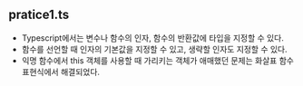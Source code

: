 ## pratice1.ts
* Typescript에서는 변수나 함수의 인자, 함수의 반환값에 타입을 지정할 수 있다.
* 함수를 선언할 때 인자의 기본값을 지정할 수 있고, 생략할 인자도 지정할 수 있다.
* 익명 함수에서 this 객체를 사용할 때 가리키는 객체가 애매했던 문제는 화살표 함수 표현식에서 해결되었다.